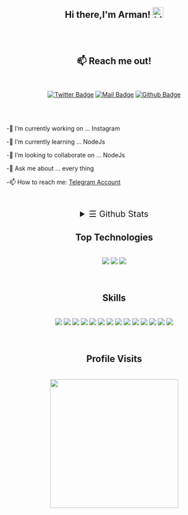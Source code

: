 <div align="center">


## Hi there,I'm Arman! <img src="https://user-images.githubusercontent.com/1303154/88677602-1635ba80-d120-11ea-84d8-d263ba5fc3c0.gif" width="25px" height="25px" alt="hi">


</div>
<br/>
<br/>

 <h2 align="center"> 📫 Reach me out!</h2>
  <br/>

<div align="center">

[![Twitter Badge](https://img.shields.io/badge/-@ArmanvhDev-1ca0f1?style=flat&labelColor=1ca0f1&logo=twitter&logoColor=white&link=https://twitter.com/ArmanvhDev)](https://twitter.com/ArmanvhDev)  [![Mail Badge](https://img.shields.io/badge/-@armanvh.dev-e84393?style=flat&labelColor=e84393&logo=instagram&logoColor=white)](https://instagram.com/armanvh.dev)
[![Github Badge](https://img.shields.io/badge/-armanvhdev-171515?style=flat&labelColor=171515&logo=github&logoColor=white)](https://github.com/armanvhdev)

<div>



<br/>
<br/>

<div align="left">

  -🔭 I’m currently working on ... Instagram

  -🌱 I’m currently learning ... NodeJs
  
  -👯 I’m looking to collaborate on ... NodeJs
  
  -💬 Ask me about ... every thing
  
  -📫 How to reach me: [Telegram Account](https://t.me/x_armanvh_x)
</div>
<br/>
<br/>


<details style="margin-bottom:30px">
<summary align="center" style="font-size:20px">&#9776; Github Stats </summary>
<br/>
<div>
<img  src="https://github-readme-stats.vercel.app/api?username=armanvhdev&show_icons=true&theme=cobalt">
<a href="https://github.com/armanvhdev/github-readme-stats"><img  src="https://github-readme-stats.vercel.app/api/top-langs/?username=muskanrani&layout=compact&theme=tokyonight" /></a>

</div>
<br/>
</details>


<h2 align="center" >Top Technologies</h2>
<br/>
<div align="center">
  <img  src="https://readme-components.vercel.app/api?component=logo&fill=black&logo=javascript&svgfill=f0db4f">
  <img  src="https://readme-components.vercel.app/api?component=logo&fill=black&logo=typescript&svgfill=2d79c7">
  <img  src="https://readme-components.vercel.app/api?component=logo&fill=black&logo=node.js&svgfill=659b60">
</div>

<br/>
<br/>

<h2 align="center" >Skills</h2>
<br/>
<div >
  <img src="https://img.shields.io/badge/-Javascript-F0DB4F?style=for-the-badge&labelColor=black&logo=javascript&logoColor=F0DB4F">
  <img src="https://img.shields.io/badge/-Typescript-007acc?style=for-the-badge&labelColor=black&logo=typescript&logoColor=007acc">
  <img src="https://img.shields.io/badge/-Nodejs-3C873A?style=for-the-badge&labelColor=black&logo=node.js&logoColor=3C873A">
  <img src="https://img.shields.io/badge/-php-8993be?style=for-the-badge&labelColor=black&logo=php&logoColor=8993be">
  <img src="https://img.shields.io/badge/-Angular-d4173b?style=for-the-badge&labelColor=black&logo=Angular&logoColor=d4173b">
  <img src="https://img.shields.io/badge/-html-e34c26?style=for-the-badge&labelColor=black&logo=html5&logoColor=Default">
  <img src="https://img.shields.io/badge/-css-264de4?style=for-the-badge&labelColor=black&logo=css3&logoColor=264de4">
  <img src="https://img.shields.io/badge/-scss-cc6699?style=for-the-badge&labelColor=black&logo=sass&logoColor=cc6699">
  <img src="https://img.shields.io/badge/-git-f34f29?style=for-the-badge&labelColor=black&logo=git&logoColor=f34f29">
  <img src="https://img.shields.io/badge/-github-171515?style=for-the-badge&labelColor=black&logo=github">
  <img src="https://img.shields.io/badge/-visualstudiocode-0078d7?style=for-the-badge&labelColor=black&logo=visualstudiocode&logoColor=0078d7">
  <img src="https://img.shields.io/badge/-webstorm-171515?style=for-the-badge&labelColor=black&logo=webstorm&logoColor=white">
  <img src="https://img.shields.io/badge/-kalilinux-333333?style=for-the-badge&labelColor=black&logo=kalilinux&logoColor=white">
  <img src="https://img.shields.io/badge/-linux-171515?style=for-the-badge&labelColor=black&logo=linux">
</div>

<br/>
<br/>



 <h2 align="center">Profile Visits </h2>
<br/>
<div align="center">
<img width="300px"  src="https://profile-counter.glitch.me/armanvhdev/count.svg">
</div>

